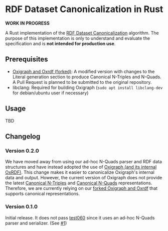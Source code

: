 # RDF Dataset Canonicalization in Rust

**WORK IN PROGRESS**

A Rust implementation of the [RDF Dataset Canonicalization](https://www.w3.org/TR/rdf-canon/) algorithm.
The purpose of this implementation is only to understand and evaluate the specification and is **not intended for production use**.

## Prerequisites

- [Oxigraph and Oxrdf (forked)](https://github.com/yamdan/oxigraph): A modified version with changes to the Literal generation section to produce Canonical N-Triples and N-Quads. A Pull Request is planned to be submitted to the original repository.
- libclang: Required for building Oxigraph (`sudo apt install libclang-dev` for debian/ubuntu user if necessary)

## Usage

TBD

## Changelog

### Version 0.2.0

We have moved away from using our ad-hoc N-Quads parser and RDF data structures and have instead adopted the use of [Oxigraph (and its internal OxRDF)](https://github.com/oxigraph/oxigraph).
This change makes it easier to canonicalize Oxigraph's internal data and output.
However, the current version of Oxigraph does not provide the latest [Canonical N-Triples](https://w3c.github.io/rdf-n-triples/spec/#canonical-ntriples) and [Canonical N-Quads](https://w3c.github.io/rdf-n-quads/spec/#canonical-quads) representations.
Therefore, we are currently relying on our [forked Oxigraph and Oxrdf](https://github.com/yamdan/oxigraph) that supports canonical representations.

### Version 0.1.0

Initial release. It does not pass [test060](https://w3c.github.io/rdf-canon/tests/#manifest-urdna2015#test060) since it uses an ad-hoc N-Quads parser and serializer. (See [#1](https://github.com/yamdan/rdf-canon-rust/issues/1))

